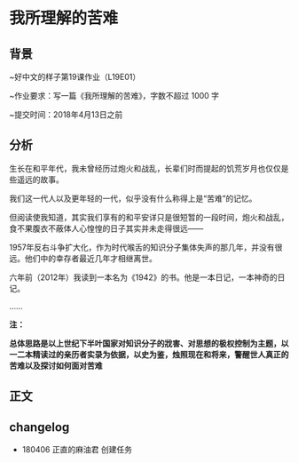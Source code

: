 # 我所理解的苦难

## 背景

~好中文的样子第19课作业（L19E01）

~作业要求：写一篇《我所理解的苦难》，字数不超过 1000 字

~提交时间：2018年4月13日之前

## 分析

生长在和平年代，我未曾经历过炮火和战乱，长辈们时而提起的饥荒岁月也仅仅是些遥远的故事。

我们这一代人以及更年轻的一代，似乎没有什么称得上是“苦难”的记忆。

但阅读使我知道，其实我们享有的和平安详只是很短暂的一段时间，炮火和战乱，食不果腹衣不蔽体人心惶惶的日子其实并未走得很远——

1957年反右斗争扩大化，作为时代喉舌的知识分子集体失声的那几年，并没有很远。他们中的幸存者最近几年才相继离世。

六年前（2012年）我读到一本名为《1942》的书。他是一本日记，一本神奇的日记。

……

**注：**

**总体思路是以上世纪下半叶国家对知识分子的戕害、对思想的极权控制为主题，以一二本精读过的亲历者实录为依据，以史为鉴，烛照现在和将来，警醒世人真正的苦难以及探讨如何面对苦难**

## 正文


## changelog

- 180406 正直的麻油君 创建任务


